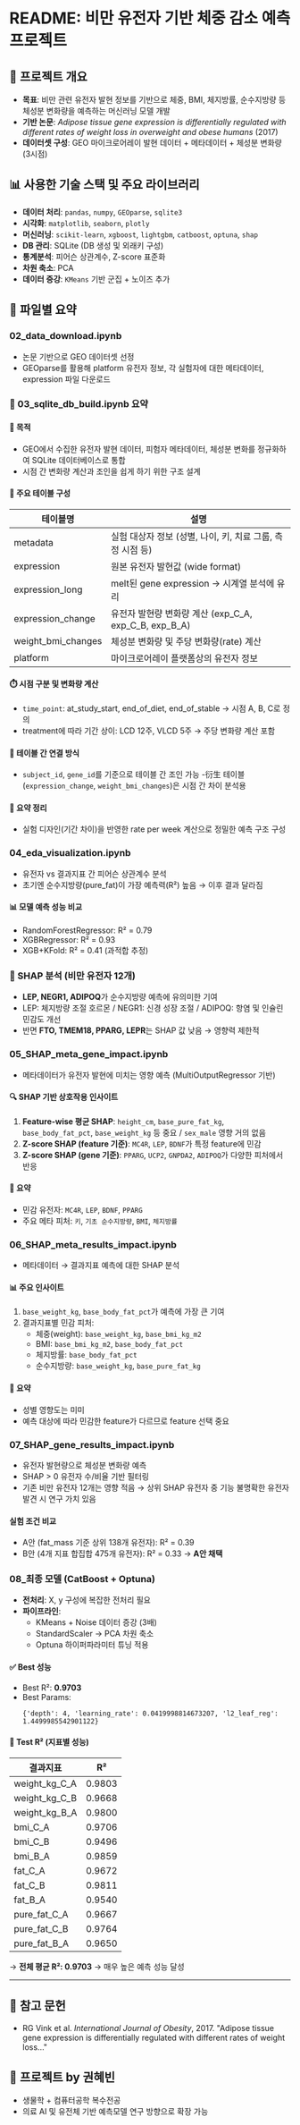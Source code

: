 # README: 비만 유전자 기반 체중 감소 예측 프로젝트

## 🎉 프로젝트 개요

- **목표**: 비만 관련 유전자 발현 정보를 기반으로 체중, BMI, 체지방률, 순수지방량 등 체성분 변화량을 예측하는 머신러닝 모델 개발
- **기반 논문**: *Adipose tissue gene expression is differentially regulated with different rates of weight loss in overweight and obese humans* (2017)
- **데이터셋 구성**: GEO 마이크로어레이 발현 데이터 + 메타데이터 + 체성분 변화량 (3시점)

## 📊 사용한 기술 스택 및 주요 라이브러리

- **데이터 처리**: `pandas`, `numpy`, `GEOparse`, `sqlite3`
- **시각화**: `matplotlib`, `seaborn`, `plotly`
- **머신러닝**: `scikit-learn`, `xgboost`, `lightgbm`, `catboost`, `optuna`, `shap`
- **DB 관리**: SQLite (DB 생성 및 외래키 구성)
- **통계분석**: 피어슨 상관계수, Z-score 표준화
- **차원 축소**: PCA
- **데이터 증강**: `KMeans` 기반 군집 + 노이즈 추가

## 📂 파일별 요약

### 02\_data\_download.ipynb

- 논문 기반으로 GEO 데이터셋 선정
- GEOparse를 활용해 platform 유전자 정보, 각 실험자에 대한 메타데이터, expression 파일 다운로드

### 🧬 03\_sqlite\_db\_build.ipynb 요약

#### 📌 목적

- GEO에서 수집한 유전자 발현 데이터, 피험자 메타데이터, 체성분 변화를 정규화하여 SQLite 데이터베이스로 통합
- 시점 간 변화량 계산과 조인을 쉽게 하기 위한 구조 설계

#### 📂 주요 테이블 구성

| 테이블명                 | 설명                                               |
| -------------------- | ------------------------------------------------ |
| metadata             | 실험 대상자 정보 (성별, 나이, 키, 치료 그룹, 측정 시점 등)            |
| expression           | 원본 유전자 발현값 (wide format)                         |
| expression\_long     | melt된 gene expression → 시계열 분석에 유리               |
| expression\_change   | 유전자 발현량 변화량 계산 (exp\_C\_A, exp\_C\_B, exp\_B\_A) |
| weight\_bmi\_changes | 체성분 변화량 및 주당 변화량(rate) 계산                        |
| platform             | 마이크로어레이 플랫폼상의 유전자 정보                             |

#### ⏱️ 시점 구분 및 변화량 계산

- `time_point`: at\_study\_start, end\_of\_diet, end\_of\_stable → 시점 A, B, C로 정의
- treatment에 따라 기간 상이: LCD 12주, VLCD 5주 → 주당 변화량 계산 포함

#### 🔗 테이블 간 연결 방식

- `subject_id`, `gene_id`를 기준으로 테이블 간 조인 가능 -衍生 테이블(`expression_change`, `weight_bmi_changes`)은 시점 간 차이 분석용

#### 🧠 요약 정리

- 실험 디자인(기간 차이)을 반영한 rate per week 계산으로 정밀한 예측 구조 구성

### 04\_eda\_visualization.ipynb

- 유전자 vs 결과지표 간 피어슨 상관계수 분석
- 초기엔 순수지방량(pure\_fat)이 가장 예측력(R²) 높음 → 이후 결과 달라짐

#### 📊 모델 예측 성능 비교

- RandomForestRegressor: R² = 0.79
- XGBRegressor: R² = 0.93
- XGB+KFold: R² = 0.41 (과적합 추정)

### 🧬 SHAP 분석 (비만 유전자 12개)

- **LEP, NEGR1, ADIPOQ**가 순수지방량 예측에 유의미한 기여
- LEP: 체지방량 조절 호르몬 / NEGR1: 신경 성장 조절 / ADIPOQ: 항염 및 인슐린 민감도 개선
- 반면 **FTO, TMEM18, PPARG, LEPR**는 SHAP 값 낮음 → 영향력 제한적

### 05\_SHAP\_meta\_gene\_impact.ipynb

- 메타데이터가 유전자 발현에 미치는 영향 예측 (MultiOutputRegressor 기반)

#### 🔍 SHAP 기반 상호작용 인사이트

1. **Feature-wise 평균 SHAP**: `height_cm`, `base_pure_fat_kg`, `base_body_fat_pct`, `base_weight_kg` 등 중요 / `sex_male` 영향 거의 없음
2. **Z-score SHAP (feature 기준)**: `MC4R`, `LEP`, `BDNF`가 특정 feature에 민감
3. **Z-score SHAP (gene 기준)**: `PPARG`, `UCP2`, `GNPDA2`, `ADIPOQ`가 다양한 피처에서 반응

#### 🧠 요약

- 민감 유전자: `MC4R`, `LEP`, `BDNF`, `PPARG`
- 주요 메타 피처: `키`, `기초 순수지방량`, `BMI`, `체지방률`

### 06\_SHAP\_meta\_results\_impact.ipynb

- 메타데이터 → 결과지표 예측에 대한 SHAP 분석

#### 📊 주요 인사이트

1. `base_weight_kg`, `base_body_fat_pct`가 예측에 가장 큰 기여
2. 결과지표별 민감 피처:
   - 체중(weight): `base_weight_kg`, `base_bmi_kg_m2`
   - BMI: `base_bmi_kg_m2`, `base_body_fat_pct`
   - 체지방률: `base_body_fat_pct`
   - 순수지방량: `base_weight_kg`, `base_pure_fat_kg`

#### 🧠 요약

- 성별 영향도는 미미
- 예측 대상에 따라 민감한 feature가 다르므로 feature 선택 중요

### 07\_SHAP\_gene\_results\_impact.ipynb

- 유전자 발현량으로 체성분 변화량 예측
- SHAP > 0 유전자 수/비율 기반 필터링
- 기존 비만 유전자 12개는 영향 적음 → 상위 SHAP 유전자 중 기능 불명확한 유전자 발견 시 연구 가치 있음

#### 실험 조건 비교

- A안 (fat\_mass 기준 상위 138개 유전자): R² = 0.39
- B안 (4개 지표 합집합 475개 유전자): R² = 0.33 → **A안 채택**

### 08\_최종 모델 (CatBoost + Optuna)

- **전처리**: X, y 구성에 복잡한 전처리 필요
- **파이프라인**:
  - KMeans + Noise 데이터 증강 (3배)
  - StandardScaler → PCA 차원 축소
  - Optuna 하이퍼파라미터 튜닝 적용

#### ✅ Best 성능

- Best R²: **0.9703**
- Best Params:
  ```
  {'depth': 4, 'learning_rate': 0.0419998814673207, 'l2_leaf_reg': 1.4499985542901122}
  ```

#### 🎯 Test R² (지표별 성능)

| 결과지표             | R²     |
| ---------------- | ------ |
| weight\_kg\_C\_A | 0.9803 |
| weight\_kg\_C\_B | 0.9668 |
| weight\_kg\_B\_A | 0.9800 |
| bmi\_C\_A        | 0.9706 |
| bmi\_C\_B        | 0.9496 |
| bmi\_B\_A        | 0.9859 |
| fat\_C\_A        | 0.9672 |
| fat\_C\_B        | 0.9811 |
| fat\_B\_A        | 0.9540 |
| pure\_fat\_C\_A  | 0.9667 |
| pure\_fat\_C\_B  | 0.9764 |
| pure\_fat\_B\_A  | 0.9650 |

→ **전체 평균 R²: 0.9703** → 매우 높은 예측 성능 달성

---

## 📄 참고 문헌

- RG Vink et al. *International Journal of Obesity*, 2017. "Adipose tissue gene expression is differentially regulated with different rates of weight loss..."

## 🚀 프로젝트 by 권혜빈

- 생물학 + 컴퓨터공학 복수전공
- 의료 AI 및 유전체 기반 예측모델 연구 방향으로 확장 가능


